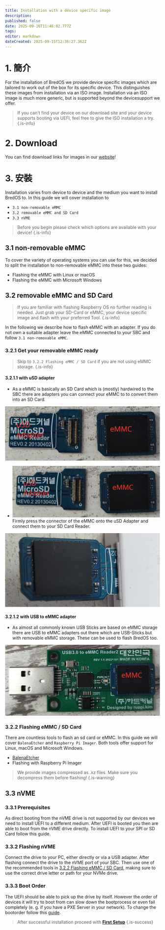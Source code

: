 ```yaml
---
title: Installation with a device specific image
description:
published: false
date: 2025-09-16T11:46:02.777Z
tags:
editor: markdown
dateCreated: 2025-09-15T12:36:27.362Z
---
```


# 1. 簡介

For the installation of BredOS we provide device specific images which are tailored to work out of the box for its specific device. This distinguishes these images from installation via an ISO image. Installation via an ISO image is much more generic, but is supported beyond the devicesupport we offer.

> If you can't find your device on our download site and your device supports booting via UEFI, feel free to give the ISO installation a try.
> {.is-info}

# 2. Download

You can find download links for images in our [website](https://bredos.org/download.html)!

# 3. 安裝

Installation varies from device to device and the medium you want to install BredOS to. In this guide we will cover installation to

- `3.1 non-removable eMMC`
- `3.2 removable eMMC and SD Card`
- `3.3 nVME`

> Before you begin please check which options are available with your device!
> {.is-info}

## 3.1 non-removable eMMC

To cover the variety of operating systems you can use for this, we decided to split the installation to non-removable eMMC into these two guides:

- Flashing the eMMC with Linux or macOS
- Flashing the eMMC with Microsoft Windows

## 3.2 removable eMMC and SD Card

> If you are familiar with flashing Raspberry OS no further reading is needed. Just grab your SD-Card or eMMC, your device specific image and flash with your preferred Tool.
> {.is-info}

In the following we describe how to flash eMMC with an adapter. If you do not own a suitable adapter leave the eMMC connected to your SBC and follow `3.1 non-removable eMMC`.

### 3.2.1 Get your removable eMMC ready

> Skip to `3.2.2 Flashing eMMC / SD Card` if you are not using eMMC storage.
> {.is-info}

#### 3.2.1.1 with uSD adapter

- As a eMMC is basically an SD Card which is (mostly) hardwired to the SBC there are adapters you can connect your eMMC to to convert them into an SD Card.

![usd-emmc-cut.png](/installation-dsi/usd-emmc-cut.png)

- ![usd-emmc-cut.png](/installation-dsi/usd-emmc-cut.png)
  Firmly press the connector of the eMMC onto the uSD Adapter and connect them to your SD Card Reader.

![usd-connected-cut.png](/installation-dsi/usd-connected-cut.png)

#### 3.2.1.2 with USB to eMMC adapter

- As almost all commonly known USB Sticks are based on eMMC storage there are USB to eMMC adapters out there which are USB-Sticks but with removable eMMC storage. These can be used to flash BredOS too.

![emmc-reader-cut.png](/installation-dsi/emmc-reader-cut.png)

### 3.2.2 Flashing eMMC / SD Card

There are countless tools to flash an sd card or eMMC. In this guide we will cover `BalenaEtcher` and `Raspberry Pi Imager`. Both tools offer support for Linux, macOS and Microsoft Windows.

- [BalenaEtcher](https://etcher.balena.io/)
- Flashing with Raspberry Pi Imager

> We provide images compressed as .xz files. Make sure you decompress them before flashing!
> {.is-warning}

## 3.3 nVME

### 3.3.1 Prerequisites

As direct booting from the nVME drive is not supported by our devices we need to install UEFI to a different medium. After UEFI is booted you then are able to boot from the nVME drive directly. To install UEFI to your SPI or SD Card follow this guide.

### 3.3.2 Flashing nVME

Connect the drive to your PC, either directly or via a USB adapter. After flashing connect the drive to the nVME port of your SBC. Then use one of the recommended tools in [3.2.2 Flashing eMMC / SD Card](#h-322-flashing-emmc-sd-card), making sure to use the correct drive letter or path for your NVMe drive.

### 3.3.3 Boot Order

The UEFI should be able to pick up the drive by itself. However the order of devices it will try to boot from can slow down the bootprocess or even fail completely (e. g. if you have a PXE Server in your network). To change the bootorder follow this [guide](/en/how-to/change-default-boot-order-rk3588).

> After successful installation proceed with [**First Setup**](/en/install/first-setup)
> {.is-success}

